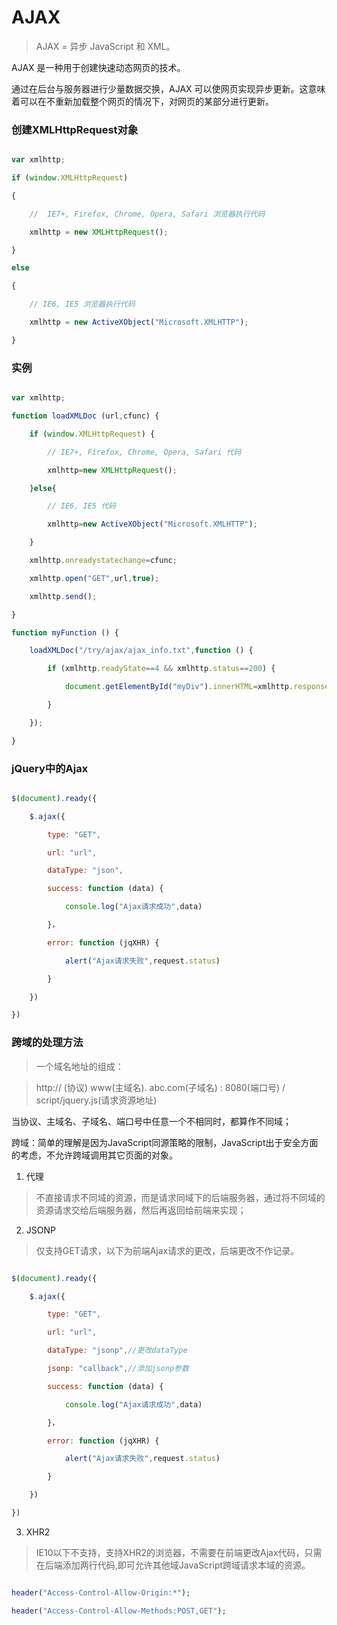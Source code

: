 # AJAX
> AJAX = 异步 JavaScript 和 XML。
AJAX 是一种用于创建快速动态网页的技术。
通过在后台与服务器进行少量数据交换，AJAX 可以使网页实现异步更新。这意味着可以在不重新加载整个网页的情况下，对网页的某部分进行更新。

### 创建XMLHttpRequest对象

```javascript
var xmlhttp;
if (window.XMLHttpRequest)
{
    //  IE7+, Firefox, Chrome, Opera, Safari 浏览器执行代码
	xmlhttp = new XMLHttpRequest();
}
else
{
    // IE6, IE5 浏览器执行代码
    xmlhttp = new ActiveXObject("Microsoft.XMLHTTP");
}
```
### 实例

```javascript
var xmlhttp;
function loadXMLDoc (url,cfunc) {
	if (window.XMLHttpRequest) {
    	// IE7+, Firefox, Chrome, Opera, Safari 代码
		xmlhttp=new XMLHttpRequest();
	}else{
    	// IE6, IE5 代码
		xmlhttp=new ActiveXObject("Microsoft.XMLHTTP");
	}
	xmlhttp.onreadystatechange=cfunc;
	xmlhttp.open("GET",url,true);
	xmlhttp.send();
}
function myFunction () {
	loadXMLDoc("/try/ajax/ajax_info.txt",function () {
		if (xmlhttp.readyState==4 && xmlhttp.status==200) {
			document.getElementById("myDiv").innerHTML=xmlhttp.responseText;
		}
	});
}
```

### jQuery中的Ajax

```javascript
$(document).ready({
	$.ajax({
    	type: "GET",
        url: "url",
        dataType: "json",
        success: function (data) {
        	console.log("Ajax请求成功",data)
        }，
        error: function (jqXHR) {
        	alert("Ajax请求失败",request.status)
		}
	})
})
```

### 跨域的处理方法

> 一个域名地址的组成：
> http:// (协议) www(主域名). abc.com(子域名) : 8080(端口号) / script/jquery.js(请求资源地址)
当协议、主域名、子域名、端口号中任意一个不相同时，都算作不同域；
跨域：简单的理解是因为JavaScript同源策略的限制，JavaScript出于安全方面的考虑，不允许跨域调用其它页面的对象。

1. 代理

> 不直接请求不同域的资源，而是请求同域下的后端服务器，通过将不同域的资源请求交给后端服务器，然后再返回给前端来实现；

2. JSONP

> 仅支持GET请求，以下为前端Ajax请求的更改，后端更改不作记录。

```javascript
$(document).ready({
	$.ajax({
    	type: "GET",
        url: "url",
        dataType: "jsonp",//更改dataType
        jsonp: "callback",//添加jsonp参数
        success: function (data) {
        	console.log("Ajax请求成功",data)
        }，
        error: function (jqXHR) {
        	alert("Ajax请求失败",request.status)
		}
	})
})
```

3. XHR2

> IE10以下不支持，支持XHR2的浏览器，不需要在前端更改Ajax代码，只需在后端添加两行代码,即可允许其他域JavaScript跨域请求本域的资源。

```php
header("Access-Control-Allow-Origin:*");
header("Access-Control-Allow-Methods:POST,GET");
```
